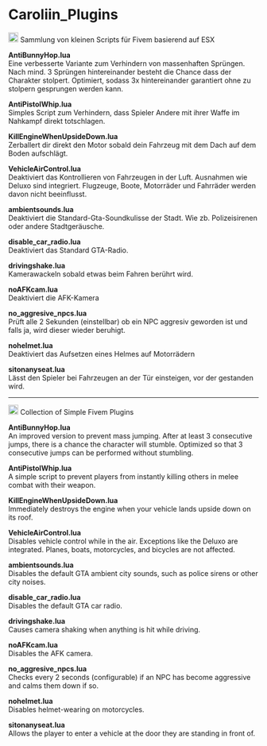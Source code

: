 # Caroliin_Plugins

<img src="https://em-content.zobj.net/source/google/387/flag-germany_1f1e9-1f1ea.png" width="20" title="German"> Sammlung von kleinen Scripts für Fivem basierend auf ESX

<strong>AntiBunnyHop.lua</strong><br>
Eine verbesserte Variante zum Verhindern von massenhaften Sprüngen. Nach mind. 3 Sprüngen hintereinander besteht die Chance dass der Charakter stolpert.
Optimiert, sodass 3x hintereinander garantiert ohne zu stolpern gesprungen werden kann.

<strong>AntiPistolWhip.lua</strong><br>
Simples Script zum Verhindern, dass Spieler Andere mit ihrer Waffe im Nahkampf direkt totschlagen.

<strong>KillEngineWhenUpsideDown.lua</strong><br>
Zerballert dir direkt den Motor sobald dein Fahrzeug mit dem Dach auf dem Boden aufschlägt.

<strong>VehicleAirControl.lua</strong><br>
Deaktiviert das Kontrollieren von Fahrzeugen in der Luft. Ausnahmen wie Deluxo sind integriert. Flugzeuge, Boote, Motorräder und Fahrräder werden davon nicht beeinflusst.

<strong>ambientsounds.lua</strong><br>
Deaktiviert die Standard-Gta-Soundkulisse der Stadt. Wie zb. Polizeisirenen oder andere Stadtgeräusche.

<strong>disable_car_radio.lua</strong><br>
Deaktiviert das Standard GTA-Radio.

<strong>drivingshake.lua</strong><br>
Kamerawackeln sobald etwas beim Fahren berührt wird.

<strong>noAFKcam.lua</strong><br>
Deaktiviert die AFK-Kamera

<strong>no_aggresive_npcs.lua</strong><br>
Prüft alle 2 Sekunden (einstellbar) ob ein NPC aggresiv geworden ist und falls ja, wird dieser wieder beruhigt.

<strong>nohelmet.lua</strong><br>
Deaktiviert das Aufsetzen eines Helmes auf Motorrädern

<strong>sitonanyseat.lua</strong><br>
Lässt den Spieler bei Fahrzeugen an der Tür einsteigen, vor der gestanden wird.

___________________________________________________________________________________________________________________________________________________________________________________________________

<img src="https://em-content.zobj.net/source/google/387/flag-united-states_1f1fa-1f1f8.png" width="20" title="English"> Collection of Simple Fivem Plugins

<strong>AntiBunnyHop.lua</strong><br>An improved version to prevent mass jumping. After at least 3 consecutive jumps, there is a chance the character will stumble. Optimized so that 3 consecutive jumps can be performed without stumbling.

<strong>AntiPistolWhip.lua</strong><br>A simple script to prevent players from instantly killing others in melee combat with their weapon.

<strong>KillEngineWhenUpsideDown.lua</strong><br>Immediately destroys the engine when your vehicle lands upside down on its roof.

<strong>VehicleAirControl.lua</strong><br>Disables vehicle control while in the air. Exceptions like the Deluxo are integrated. Planes, boats, motorcycles, and bicycles are not affected.

<strong>ambientsounds.lua</strong><br>Disables the default GTA ambient city sounds, such as police sirens or other city noises.

<strong>disable_car_radio.lua</strong><br>Disables the default GTA car radio.

<strong>drivingshake.lua</strong><br>Causes camera shaking when anything is hit while driving.

<strong>noAFKcam.lua</strong><br>Disables the AFK camera.

<strong>no_aggresive_npcs.lua</strong><br>Checks every 2 seconds (configurable) if an NPC has become aggressive and calms them down if so.

<strong>nohelmet.lua</strong><br>Disables helmet-wearing on motorcycles.

<strong>sitonanyseat.lua</strong><br>Allows the player to enter a vehicle at the door they are standing in front of.
